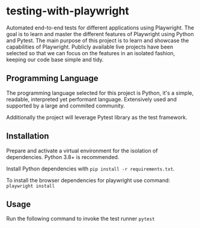 # testing-with-playwright
Automated end-to-end tests for different applications using Playwright. The goal is to learn and master the different features of Playwright using Python and Pytest. The main purpose of this project is to learn and showcase the capabilities of Playwright. Publicly available live projects have been selected so that we can focus on the features in an isolated fashion, keeping our code base simple and tidy.

## Programming Language
The programming language selected for this project is Python, it's a simple, readable, interpreted yet performant language. Extensively used and supported by a large and commited community.

Additionally the project will leverage Pytest library as the test framework.

## Installation
Prepare and activate a virtual environment for the isolation of dependencies. Python 3.8+ is recommended.

Install Python dependencies with `pip install -r requirements.txt`.

To install the browser dependencies for playwright use command: `playwright install` 

## Usage
Run the following command to invoke the test runner `pytest`

